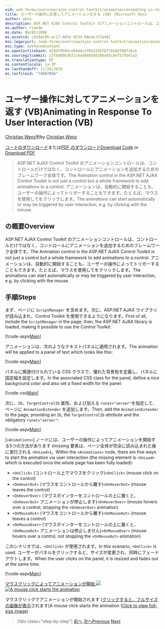 ```yaml
---
uid: web-forms/overview/ajax-control-toolkit/animation/animating-in-response-to-user-interaction-vb
title: ユーザーの操作に応答してアニメーション化する (VB) |Microsoft Docs
author: wenz
description: ASP.NET AJAX Control Toolkit のアニメーションコントロールは、コントロールだけではなく、コントロールにアニメーションを追加するためのフレームワーク全体です。 アニメーションは星型にすることができます...
ms.author: riande
ms.date: 06/02/2008
ms.assetid: c8204c05-ec27-40fe-933d-88e4e727a482
msc.legacyurl: /web-forms/overview/ajax-control-toolkit/animation/animating-in-response-to-user-interaction-vb
msc.type: authoredcontent
ms.openlocfilehash: 629d79505cebd49c2f05333bfbf78166f80fc6cb
ms.sourcegitcommit: 22fbd8863672c4ad6693b8388ad5c8e753fb41a2
ms.translationtype: MT
ms.contentlocale: ja-JP
ms.lasthandoff: 11/28/2019
ms.locfileid: "74607056"
---
```

# <a name="animating-in-response-to-user-interaction-vb"></a><span data-ttu-id="acac5-104">ユーザー操作に対してアニメーションを返す (VB)</span><span class="sxs-lookup"><span data-stu-id="acac5-104">Animating in Response To User Interaction (VB)</span></span>

<span data-ttu-id="acac5-105">[Christian Wenz](https://github.com/wenz)別</span><span class="sxs-lookup"><span data-stu-id="acac5-105">by [Christian Wenz](https://github.com/wenz)</span></span>

<span data-ttu-id="acac5-106">[コードのダウンロード](https://download.microsoft.com/download/f/9/a/f9a26acd-8df4-4484-8a18-199e4598f411/Animation6.vb.zip)または[PDF のダウンロード](https://download.microsoft.com/download/6/7/1/6718d452-ff89-4d3f-a90e-c74ec2d636a3/animation6VB.pdf)</span><span class="sxs-lookup"><span data-stu-id="acac5-106">[Download Code](https://download.microsoft.com/download/f/9/a/f9a26acd-8df4-4484-8a18-199e4598f411/Animation6.vb.zip) or [Download PDF](https://download.microsoft.com/download/6/7/1/6718d452-ff89-4d3f-a90e-c74ec2d636a3/animation6VB.pdf)</span></span>

> <span data-ttu-id="acac5-107">ASP.NET AJAX Control Toolkit のアニメーションコントロールは、コントロールだけではなく、コントロールにアニメーションを追加するためのフレームワーク全体です。</span><span class="sxs-lookup"><span data-stu-id="acac5-107">The Animation control in the ASP.NET AJAX Control Toolkit is not just a control but a whole framework to add animations to a control.</span></span> <span data-ttu-id="acac5-108">アニメーションは、自動的に開始することも、ユーザーの操作によってトリガーすることもできます。たとえば、マウスを使用してをクリックします。</span><span class="sxs-lookup"><span data-stu-id="acac5-108">The animations can start automatically or may be triggered by user interaction, e.g. by clicking with the mouse.</span></span>

## <a name="overview"></a><span data-ttu-id="acac5-109">の概要</span><span class="sxs-lookup"><span data-stu-id="acac5-109">Overview</span></span>

<span data-ttu-id="acac5-110">ASP.NET AJAX Control Toolkit のアニメーションコントロールは、コントロールだけではなく、コントロールにアニメーションを追加するためのフレームワーク全体です。</span><span class="sxs-lookup"><span data-stu-id="acac5-110">The Animation control in the ASP.NET AJAX Control Toolkit is not just a control but a whole framework to add animations to a control.</span></span> <span data-ttu-id="acac5-111">アニメーションは、自動的に開始することも、ユーザーの操作によってトリガーすることもできます。たとえば、マウスを使用してをクリックします。</span><span class="sxs-lookup"><span data-stu-id="acac5-111">The animations can start automatically or may be triggered by user interaction, e.g. by clicking with the mouse.</span></span>

## <a name="steps"></a><span data-ttu-id="acac5-112">手順</span><span class="sxs-lookup"><span data-stu-id="acac5-112">Steps</span></span>

<span data-ttu-id="acac5-113">まず、ページに `ScriptManager` を含めます。次に、ASP.NET AJAX ライブラリが読み込まれ、Control Toolkit を使用できるようになります。</span><span class="sxs-lookup"><span data-stu-id="acac5-113">First of all, include the `ScriptManager` in the page; then, the ASP.NET AJAX library is loaded, making it possible to use the Control Toolkit:</span></span>

[!code-aspx[Main](animating-in-response-to-user-interaction-vb/samples/sample1.aspx)]

<span data-ttu-id="acac5-114">アニメーションは、次のようなテキストパネルに適用されます。</span><span class="sxs-lookup"><span data-stu-id="acac5-114">The animation will be applied to a panel of text which looks like this:</span></span>

[!code-aspx[Main](animating-in-response-to-user-interaction-vb/samples/sample2.aspx)]

<span data-ttu-id="acac5-115">パネルに関連付けられている CSS クラスで、優れた背景色を定義し、パネルに固定幅を設定します。</span><span class="sxs-lookup"><span data-stu-id="acac5-115">In the associated CSS class for the panel, define a nice background color and also set a fixed width for the panel:</span></span>

[!code-css[Main](animating-in-response-to-user-interaction-vb/samples/sample3.css)]

<span data-ttu-id="acac5-116">次に、`ID`、`TargetControlID` 属性、および加える `runat="server"`を指定して、ページに `AnimationExtender` を追加します。</span><span class="sxs-lookup"><span data-stu-id="acac5-116">Then, add the `AnimationExtender` to the page, providing an `ID`, the `TargetControlID` attribute and the obligatory `runat="server"`:</span></span>

[!code-aspx[Main](animating-in-response-to-user-interaction-vb/samples/sample4.aspx)]

<span data-ttu-id="acac5-117">[`<Animations>`] ノードには、ユーザーの操作によってアニメーションを開始する5つの方法があります (missing 要素は、ページ全体が完全に読み込まれた後に実行される `<OnLoad>`)。</span><span class="sxs-lookup"><span data-stu-id="acac5-117">Within the `<Animations>` node, there are five ways to start the animation via user interaction (the missing element is `<OnLoad>` which is executed once the whole page has been fully loaded):</span></span>

- <span data-ttu-id="acac5-118">`<OnClick>` (コントロール上でマウスをクリック)</span><span class="sxs-lookup"><span data-stu-id="acac5-118">`<OnClick>` (mouse click on the control)</span></span>
- <span data-ttu-id="acac5-119">`<OnHoverOut>` (マウスをコントロールから離す)</span><span class="sxs-lookup"><span data-stu-id="acac5-119">`<OnHoverOut>` (mouse leaves the control)</span></span>
- <span data-ttu-id="acac5-120">`<OnHoverOver>` (マウスポインターをコントロールの上に置くと、`<OnHoverOut>` アニメーションが停止します)</span><span class="sxs-lookup"><span data-stu-id="acac5-120">`<OnHoverOver>` (mouse hovers over a control, stopping the `<OnHoverOut>` animation)</span></span>
- <span data-ttu-id="acac5-121">`<OnMouseOut>` (マウスをコントロールから離す)</span><span class="sxs-lookup"><span data-stu-id="acac5-121">`<OnMouseOut>` (mouse leaves a control)</span></span>
- <span data-ttu-id="acac5-122">`<OnMouseOver>` (マウスポインターをコントロールの上に置くと、`<OnMouseOut>` アニメーションは停止しません)</span><span class="sxs-lookup"><span data-stu-id="acac5-122">`<OnMouseOver>` (mouse hovers over a control, not stopping the `<OnMouseOut>` animation)</span></span>

<span data-ttu-id="acac5-123">このシナリオでは、`<OnClick>` が使用されます。</span><span class="sxs-lookup"><span data-stu-id="acac5-123">In this scenario, `<OnClick>` is used.</span></span> <span data-ttu-id="acac5-124">ユーザーがパネルをクリックすると、サイズが変更され、同時にフェードアウトします。</span><span class="sxs-lookup"><span data-stu-id="acac5-124">When the user clicks on the panel, it is resized and fades out at the same time.</span></span>

[!code-aspx[Main](animating-in-response-to-user-interaction-vb/samples/sample5.aspx)]

<span data-ttu-id="acac5-125">[マウスクリックによってアニメーションが開始 ![](animating-in-response-to-user-interaction-vb/_static/image2.png)](animating-in-response-to-user-interaction-vb/_static/image1.png)</span><span class="sxs-lookup"><span data-stu-id="acac5-125">[![A mouse click starts the animation](animating-in-response-to-user-interaction-vb/_static/image2.png)](animating-in-response-to-user-interaction-vb/_static/image1.png)</span></span>

<span data-ttu-id="acac5-126">マウスクリックでアニメーションが開始されます ([クリックすると、フルサイズの画像が表示](animating-in-response-to-user-interaction-vb/_static/image3.png)されます)</span><span class="sxs-lookup"><span data-stu-id="acac5-126">A mouse click starts the animation ([Click to view full-size image](animating-in-response-to-user-interaction-vb/_static/image3.png))</span></span>

> [!div class="step-by-step"]
> <span data-ttu-id="acac5-127">[前へ](picking-one-animation-out-of-a-list-vb.md)
> [次へ](disabling-actions-during-animation-vb.md)</span><span class="sxs-lookup"><span data-stu-id="acac5-127">[Previous](picking-one-animation-out-of-a-list-vb.md)
[Next](disabling-actions-during-animation-vb.md)</span></span>
